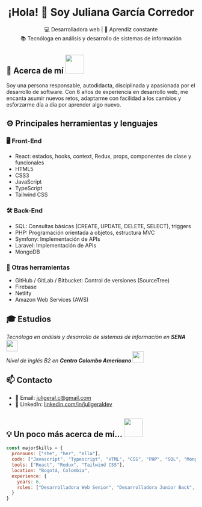 <h1 align="center">¡Hola! 👋 Soy Juliana García Corredor</h1>
<p align="center">
  💻 Desarrolladora web | 🧠 Aprendiz constante<br>
  📚 Tecnóloga en análisis y desarrollo de sistemas de información
</p>


## 📌 Acerca de mí <img src="https://media.giphy.com/media/mGcNjsfWAjY5AEZNw6/giphy.gif" width="50"> 
<p>
  Soy una persona responsable, autodidacta, disciplinada y apasionada por el desarrollo de software. Con 6 años de experiencia en desarrollo web, me encanta asumir nuevos retos, adaptarme con facilidad a los cambios y esforzarme día a día por aprender algo nuevo.
</p>

## ⚙️ Principales herramientas y lenguajes

### 🖥️ Front-End
- React: estados, hooks, context, Redux, props, componentes de clase y funcionales
- HTML5
- CSS3
- JavaScript
- TypeScript
- Tailwind CSS

### 🛠️ Back-End
- SQL: Consultas básicas (CREATE, UPDATE, DELETE, SELECT), triggers
- PHP: Programación orientada a objetos, estructura MVC
- Symfony: Implementación de APIs
- Laravel: Implementación de APIs
- MongoDB

### 🧰 Otras herramientas
- GitHub / GitLab / Bitbucket: Control de versiones (SourceTree)
- Firebase
- Netlify
- Amazon Web Services (AWS)

## 🎓 Estudios
<p>
  <em>    
    Tecnóloga en análisis y desarrollo de sistemas de información en <strong>SENA</strong>
    <img src="https://media.giphy.com/media/WUlplcMpOCEmTGBtBW/giphy.gif" width="30">
    <br/>
    Nivel de inglés B2 en <strong>Centro Colombo Americano</strong>
    <img src="https://media.giphy.com/media/fYSnHlufseco8Fh93Z/giphy.gif" width="30">
  </em>
</p>


## 📫 Contacto

- 💌 Email: <a href="mailto:juligeral.c@gmail.com">juligeral.c@gmail.com</a>
- 💼 LinkedIn: <a href="https://www.linkedin.com/in/juligeraldev/">linkedin.com/in/juligeraldev</a>


## 💡 Un poco más acerca de mí... <img src="https://media.giphy.com/media/VgCDAzcKvsR6OM0uWg/giphy.gif" width="50">

```javascript
const majorSkills = {
  pronouns: ["she", "her", "ella"],
  code: ["Javascript", "Typescript", "HTML", "CSS", "PHP", "SQL", "MongoDB"],
  tools: ["React", "Redux", "Tailwind CSS"],
  location: "Bogotá, Colombia",
  experience: {
    years: 6,
    roles: ["Desarrolladora Web Senior", "Desarrolladora Junior Back", "Desarrolladora Junior"]
  }
}
```



